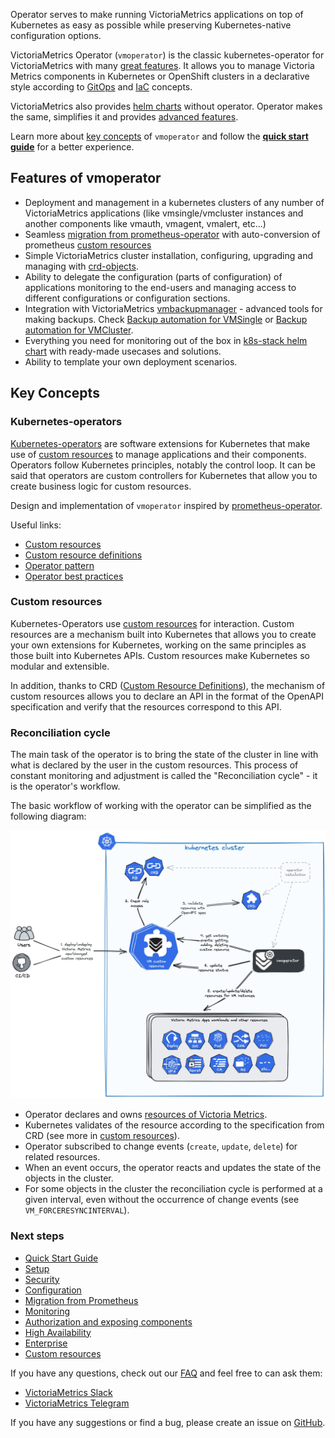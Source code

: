 Operator serves to make running VictoriaMetrics applications on top of Kubernetes as easy as possible while preserving Kubernetes-native configuration options.

VictoriaMetrics Operator (`vmoperator`) is the classic kubernetes-operator for VictoriaMetrics with many [great features](#features-of-vmoperator).
It allows you to manage Victoria Metrics components in Kubernetes or OpenShift clusters
in a declarative style according to [GitOps](https://www.redhat.com/en/topics/devops/what-is-gitops)
and [IaC](https://en.wikipedia.org/wiki/Infrastructure_as_code) concepts.

VictoriaMetrics also provides [helm charts](https://docs.victoriametrics.com/helm) without operator.
Operator makes the same, simplifies it and provides [advanced features](#features-of-vmoperator).

Learn more about [key concepts](#key-concepts) of `vmoperator` and follow the **[quick start guide](https://docs.victoriametrics.com/operator/quick-start/)** for a better experience.

## Features of vmoperator

- Deployment and management in a kubernetes clusters of any number of VictoriaMetrics applications (like vmsingle/vmcluster instances and another components like vmauth, vmagent, vmalert, etc...)
- Seamless [migration from prometheus-operator](https://docs.victoriametrics.com/operator/migration/) with auto-conversion of prometheus [custom resources](#custom-resources)
- Simple VictoriaMetrics cluster installation, configuring, upgrading and managing with [crd-objects](https://docs.victoriametrics.com/operator/resources/).
- Ability to delegate the configuration (parts of configuration) of applications monitoring to the end-users and managing access to different configurations or configuration sections.
- Integration with VictoriaMetrics [vmbackupmanager](https://docs.victoriametrics.com/vmbackupmanager/) - advanced tools for making backups. Check [Backup automation for VMSingle](https://docs.victoriametrics.com/operator/resources/vmsingle#backup-automation) or [Backup automation for VMCluster](https://docs.victoriametrics.com/operator/resources/vmcluster#backup-automation).
- Everything you need for monitoring out of the box in [k8s-stack helm chart](https://docs.victoriametrics.com/helm/victoriametrics-k8s-stack/) with ready-made usecases and solutions.
- Ability to template your own deployment scenarios.

## Key Concepts

### Kubernetes-operators

[Kubernetes-operators](https://kubernetes.io/docs/concepts/extend-kubernetes/operator/) are software extensions
for Kubernetes that make use of [custom resources](#custom-resources) to manage applications and their components.
Operators follow Kubernetes principles, notably the control loop.
It can be said that operators are custom controllers for Kubernetes that allow you to create business logic for custom resources.

Design and implementation of `vmoperator` inspired by [prometheus-operator](https://github.com/prometheus-operator/prometheus-operator).

Useful links:
- [Custom resources](https://kubernetes.io/docs/concepts/extend-kubernetes/api-extension/custom-resources/)
- [Custom resource definitions](https://kubernetes.io/docs/tasks/extend-kubernetes/custom-resources/custom-resource-definitions/)
- [Operator pattern](https://kubernetes.io/docs/concepts/extend-kubernetes/operator/)
- [Operator best practices](https://sdk.operatorframework.io/docs/best-practices/)

### Custom resources

Kubernetes-Operators use [custom resources](https://kubernetes.io/docs/concepts/extend-kubernetes/api-extension/custom-resources/)
for interaction. Custom resources are a mechanism built into Kubernetes that allows you to create your own extensions for Kubernetes,
working on the same principles as those built into Kubernetes APIs. Custom resources make Kubernetes so modular and extensible.

In addition, thanks to CRD ([Custom Resource Definitions](https://kubernetes.io/docs/tasks/extend-kubernetes/custom-resources/custom-resource-definitions/)),
the mechanism of custom resources allows you to declare an API in the format of the OpenAPI specification and verify that the resources correspond to this API.

### Reconciliation cycle

The main task of the operator is to bring the state of the cluster in line with what is declared by the user in the custom resources.
This process of constant monitoring and adjustment is called the "Reconciliation cycle" - it is the operator's workflow.

The basic workflow of working with the operator can be simplified as the following diagram:

![operator workflow](./README_operator-workflow.webp)

- Operator declares and owns [resources of Victoria Metrics](https://docs.victoriametrics.com/operator/resources/).
- Kubernetes validates of the resource according to the specification from CRD (see more in [custom resources](#custom-resources)).
- Operator subscribed to change events (`create`, `update`, `delete`) for related resources.
- When an event occurs, the operator reacts and updates the state of the objects in the cluster.
- For some objects in the cluster the reconciliation cycle is performed at a given interval, even without the occurrence of change events (see `VM_FORCERESYNCINTERVAL`).

### Next steps
- [Quick Start Guide](https://docs.victoriametrics.com/operator/quick-start/)
- [Setup](https://docs.victoriametrics.com/operator/setup/)
- [Security](https://docs.victoriametrics.com/operator/security/)
- [Configuration](https://docs.victoriametrics.com/operator/configuration/)
- [Migration from Prometheus](https://docs.victoriametrics.com/operator/migration/)
- [Monitoring](https://docs.victoriametrics.com/operator/monitoring/)
- [Authorization and exposing components](https://docs.victoriametrics.com/operator/auth/)
- [High Availability](https://docs.victoriametrics.com/operator/high-availability/)
- [Enterprise](https://docs.victoriametrics.com/operator/enterprise/)
- [Custom resources](https://docs.victoriametrics.com/operator/resources/)

If you have any questions, check out our [FAQ](https://docs.victoriametrics.com/operator/faq/)
and feel free to can ask them:
- [VictoriaMetrics Slack](https://victoriametrics.slack.com/)
- [VictoriaMetrics Telegram](https://t.me/VictoriaMetrics_en)

If you have any suggestions or find a bug, please create an issue
on [GitHub](https://github.com/VictoriaMetrics/operator/issues/new).

